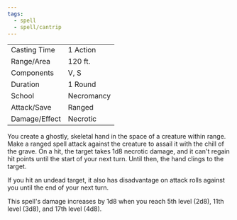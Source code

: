 ```yaml
---
tags:
  - spell
  - spell/cantrip
---
```


|               |            |
| ------------- | ---------- |
| Casting Time  | 1 Action   |
| Range/Area    | 120 ft.    |
| Components    | V, S       |
| Duration      | 1 Round    |
| School        | Necromancy |
| Attack/Save   | Ranged     |
| Damage/Effect | Necrotic   |

You create a ghostly, skeletal hand in the space of a creature within range. Make a ranged spell attack against the creature to assail it with the chill of the grave. On a hit, the target takes 1d8 necrotic damage, and it can't regain hit points until the start of your next turn. Until then, the hand clings to the target.

If you hit an undead target, it also has disadvantage on attack rolls against you until the end of your next turn.

This spell's damage increases by 1d8 when you reach 5th level (2d8), 11th level (3d8), and 17th level (4d8).